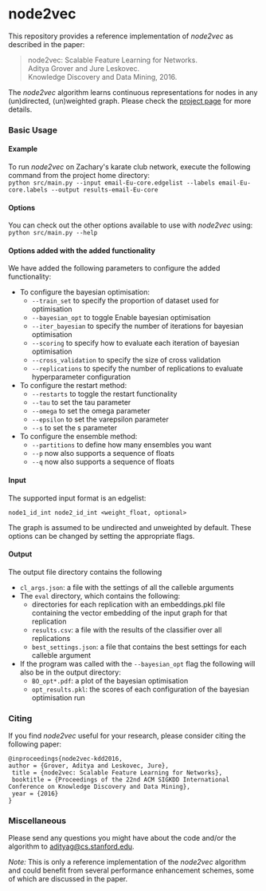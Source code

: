 # node2vec

This repository provides a reference implementation of *node2vec* as described in the paper:<br>
> node2vec: Scalable Feature Learning for Networks.<br>
> Aditya Grover and Jure Leskovec.<br>
> Knowledge Discovery and Data Mining, 2016.<br>
> <Insert paper link>

The *node2vec* algorithm learns continuous representations for nodes in any (un)directed, (un)weighted graph. Please check the [project page](https://snap.stanford.edu/node2vec/) for more details. 

### Basic Usage

#### Example
To run *node2vec* on Zachary's karate club network, execute the following command from the project home directory:<br/>
	``python src/main.py --input email-Eu-core.edgelist --labels email-Eu-core.labels --output results-email-Eu-core``

#### Options
You can check out the other options available to use with *node2vec* using:<br/>
	``python src/main.py --help``

#### Options added with the added functionality 
We have added the following parameters to configure the added functionality:
  - To configure the bayesian optimisation:
    * ``--train_set`` to specify the proportion of dataset used for optimisation
    * ``--bayesian_opt`` to toggle Enable bayesian optimisation
    * ``--iter_bayesian`` to specify the number of iterations for bayesian optimisation
    * ``--scoring`` to specify how to evaluate each iteration of bayesian optimisation
    * ``--cross_validation`` to specify the size of cross validation 
    * ``--replications`` to specify the number of replications to evaluate hyperparameter configuration
  - To configure the restart method:
    * ``--restarts`` to toggle the restart functionality
    * ``--tau`` to set the tau parameter
    * ``--omega`` to set the omega parameter
    * ``--epsilon`` to set the varepsilon parameter
    * ``--s`` to set the s parameter
  - To configure the ensemble method:
    * ``--partitions`` to define how many ensembles you want
    * ``--p`` now also supports a sequence of floats
    * ``--q`` now also supports a sequence of floats

#### Input
The supported input format is an edgelist:

	node1_id_int node2_id_int <weight_float, optional>
		
The graph is assumed to be undirected and unweighted by default. These options can be changed by setting the appropriate flags.

#### Output
The output file directory contains the following
 - ``cl_args.json``: a file with the settings of all the calleble arguments
 - The ``eval`` directory, which contains the following:
   * directories for each replication with an embeddings.pkl file containing the vector embedding of the input graph for that replication
   * ``results.csv``: a file with the results of the classifier over all replications
   * ``best_settings.json``: a file that contains the best settings for each calleble argument
 - If the program was called with the ``--bayesian_opt`` flag the following will also be in the output directory:
   * ``BO_opt*.pdf``: a plot of the bayesian optimisation
   * ``opt_results.pkl``: the scores of each configuration of the bayesian optimisation run
### Citing
If you find *node2vec* useful for your research, please consider citing the following paper:

	@inproceedings{node2vec-kdd2016,
	author = {Grover, Aditya and Leskovec, Jure},
	 title = {node2vec: Scalable Feature Learning for Networks},
	 booktitle = {Proceedings of the 22nd ACM SIGKDD International Conference on Knowledge Discovery and Data Mining},
	 year = {2016}
	}


### Miscellaneous

Please send any questions you might have about the code and/or the algorithm to <adityag@cs.stanford.edu>.

*Note:* This is only a reference implementation of the *node2vec* algorithm and could benefit from several performance enhancement schemes, some of which are discussed in the paper.
